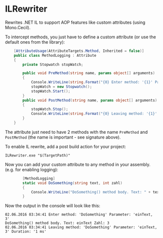 # ILRewriter
Rewrites .NET IL to support AOP features like custom attributes (using Mono.Cecil).

To intercept methods, you just have to define a custom attribute (or use the default ones from the library):

```csharp
    [AttributeUsage(AttributeTargets.Method, Inherited = false)]
    public class MethodLogging : Attribute
    {
        private Stopwatch stopWatch;

        public void PreMethod(string name, params object[] arguments)
        {
            Console.WriteLine(string.Format("{0} Enter method: '{1}' Parameter: '{2}'", DateTime.Now, name, string.Join(", ", arguments)));
            stopWatch = new Stopwatch();
            stopWatch.Start();
        }
        public void PostMethod(string name, params object[] arguments)
        {
            stopWatch.Stop();
            Console.WriteLine(string.Format("{0} Leaving method: '{1}' Parameter: '{2}' Duration: '{3} ms'", DateTime.Now, name, string.Join(", ", arguments), stopWatch.ElapsedMilliseconds));
        }
    }
```

The attribute just need to have 2 methods with the name ```PreMethod``` and ```PostMethod``` (the name is important - see signature above). 

To enable IL rewrite, add a post build action for your project:

```
ILRewriter.exe "$(TargetPath)"
```

Now you can add your custom attribute to any method in your assembly. (e.g. for enabling logging):

```csharp
        [MethodLogging]
        static void DoSomething(string text, int zahl)
        {
            Console.WriteLine("DoSomething() method body. Text: " + text + " Zahl: " + zahl);
        }
```

Now the output in the console will look like this:

```
02.06.2016 03:34:41 Enter method: 'DoSomething' Parameter: 'einText, 3'
DoSomething() method body. Text: einText Zahl: 3
02.06.2016 03:34:41 Leaving method: 'DoSomething' Parameter: 'einText, 3' Duration: '1 ms'
```
